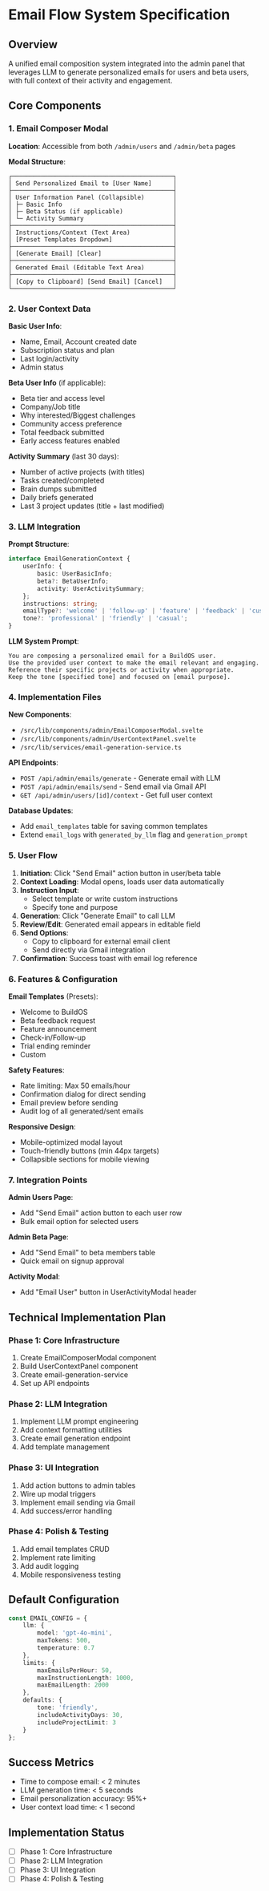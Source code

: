 # Email Flow System Specification

## Overview

A unified email composition system integrated into the admin panel that leverages LLM to generate personalized emails for users and beta users, with full context of their activity and engagement.

## Core Components

### 1. Email Composer Modal

**Location**: Accessible from both `/admin/users` and `/admin/beta` pages

**Modal Structure**:

```
┌─────────────────────────────────────────────┐
│ Send Personalized Email to [User Name]      │
├─────────────────────────────────────────────┤
│ User Information Panel (Collapsible)        │
│ ├─ Basic Info                               │
│ ├─ Beta Status (if applicable)              │
│ └─ Activity Summary                         │
├─────────────────────────────────────────────┤
│ Instructions/Context (Text Area)            │
│ [Preset Templates Dropdown]                 │
├─────────────────────────────────────────────┤
│ [Generate Email] [Clear]                    │
├─────────────────────────────────────────────┤
│ Generated Email (Editable Text Area)        │
├─────────────────────────────────────────────┤
│ [Copy to Clipboard] [Send Email] [Cancel]   │
└─────────────────────────────────────────────┘
```

### 2. User Context Data

**Basic User Info**:

- Name, Email, Account created date
- Subscription status and plan
- Last login/activity
- Admin status

**Beta User Info** (if applicable):

- Beta tier and access level
- Company/Job title
- Why interested/Biggest challenges
- Community access preference
- Total feedback submitted
- Early access features enabled

**Activity Summary** (last 30 days):

- Number of active projects (with titles)
- Tasks created/completed
- Brain dumps submitted
- Daily briefs generated
- Last 3 project updates (title + last modified)

### 3. LLM Integration

**Prompt Structure**:

```typescript
interface EmailGenerationContext {
	userInfo: {
		basic: UserBasicInfo;
		beta?: BetaUserInfo;
		activity: UserActivitySummary;
	};
	instructions: string;
	emailType?: 'welcome' | 'follow-up' | 'feature' | 'feedback' | 'custom';
	tone?: 'professional' | 'friendly' | 'casual';
}
```

**LLM System Prompt**:

```
You are composing a personalized email for a BuildOS user.
Use the provided user context to make the email relevant and engaging.
Reference their specific projects or activity when appropriate.
Keep the tone [specified tone] and focused on [email purpose].
```

### 4. Implementation Files

**New Components**:

- `/src/lib/components/admin/EmailComposerModal.svelte`
- `/src/lib/components/admin/UserContextPanel.svelte`
- `/src/lib/services/email-generation-service.ts`

**API Endpoints**:

- `POST /api/admin/emails/generate` - Generate email with LLM
- `POST /api/admin/emails/send` - Send email via Gmail API
- `GET /api/admin/users/[id]/context` - Get full user context

**Database Updates**:

- Add `email_templates` table for saving common templates
- Extend `email_logs` with `generated_by_llm` flag and `generation_prompt`

### 5. User Flow

1. **Initiation**: Click "Send Email" action button in user/beta table
2. **Context Loading**: Modal opens, loads user data automatically
3. **Instruction Input**:
    - Select template or write custom instructions
    - Specify tone and purpose
4. **Generation**: Click "Generate Email" to call LLM
5. **Review/Edit**: Generated email appears in editable field
6. **Send Options**:
    - Copy to clipboard for external email client
    - Send directly via Gmail integration
7. **Confirmation**: Success toast with email log reference

### 6. Features & Configuration

**Email Templates** (Presets):

- Welcome to BuildOS
- Beta feedback request
- Feature announcement
- Check-in/Follow-up
- Trial ending reminder
- Custom

**Safety Features**:

- Rate limiting: Max 50 emails/hour
- Confirmation dialog for direct sending
- Email preview before sending
- Audit log of all generated/sent emails

**Responsive Design**:

- Mobile-optimized modal layout
- Touch-friendly buttons (min 44px targets)
- Collapsible sections for mobile viewing

### 7. Integration Points

**Admin Users Page**:

- Add "Send Email" action button to each user row
- Bulk email option for selected users

**Admin Beta Page**:

- Add "Send Email" to beta members table
- Quick email on signup approval

**Activity Modal**:

- Add "Email User" button in UserActivityModal header

## Technical Implementation Plan

### Phase 1: Core Infrastructure

1. Create EmailComposerModal component
2. Build UserContextPanel component
3. Create email-generation-service
4. Set up API endpoints

### Phase 2: LLM Integration

1. Implement LLM prompt engineering
2. Add context formatting utilities
3. Create email generation endpoint
4. Add template management

### Phase 3: UI Integration

1. Add action buttons to admin tables
2. Wire up modal triggers
3. Implement email sending via Gmail
4. Add success/error handling

### Phase 4: Polish & Testing

1. Add email templates CRUD
2. Implement rate limiting
3. Add audit logging
4. Mobile responsiveness testing

## Default Configuration

```typescript
const EMAIL_CONFIG = {
	llm: {
		model: 'gpt-4o-mini',
		maxTokens: 500,
		temperature: 0.7
	},
	limits: {
		maxEmailsPerHour: 50,
		maxInstructionLength: 1000,
		maxEmailLength: 2000
	},
	defaults: {
		tone: 'friendly',
		includeActivityDays: 30,
		includeProjectLimit: 3
	}
};
```

## Success Metrics

- Time to compose email: < 2 minutes
- LLM generation time: < 5 seconds
- Email personalization accuracy: 95%+
- User context load time: < 1 second

## Implementation Status

- [ ] Phase 1: Core Infrastructure
- [ ] Phase 2: LLM Integration
- [ ] Phase 3: UI Integration
- [ ] Phase 4: Polish & Testing
